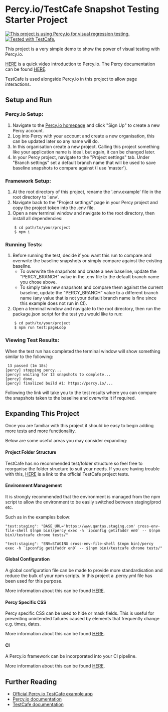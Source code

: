 # Percy.io/TestCafe Snapshot Testing Starter Project
[![This project is using Percy.io for visual regression testing.](https://percy.io/static/images/percy-badge.svg)](https://percy.io) [![Tested with TestCafe.](https://img.shields.io/badge/tested%20with-TestCafe-2fa4cf.svg)](https://github.com/DevExpress/testcafe)

This project is a very simple demo to show the power of visual testing with Percy.io.

[HERE](https://www.youtube.com/watch?v=1Sr_h9_3MI0) is a quick video introduction to Percy.io. The Percy documentation can be found [HERE](https://docs.percy.io/docs/).

TestCafe is used alongside Percy.io in this project to allow page interactions.


## Setup and Run

### Percy.io Setup:
1. Navigate to the [Percy.io homepage](https://percy.io/login) and click "Sign Up" to create a new Percy account.
2. Log into Percy with your account and create a new organisation, this can be updated later so any name will do.
3. In this organisation create a new project. Calling this project something like your application name is ideal, but again, it can be changed later.
4. In your Percy project, navigate to the "Project settings" tab. Under "Branch settings" set a default branch name that will be used to save baseline snapshots to compare against (I use 'master').

### Framework Setup:
1. At the root directory of this project, rename the '.env.example' file in the root directory to '.env'.
2. Navigate back to the "Project settings" page in your Percy project and copy the project token into the .env file.
3. Open a new terminal window and navigate to the root directory, then install all dependencies:
```shell
    $ cd path/to/your/project
    $ npm i
```

### Running Tests:
1. Before running the test, decide if you want this run to compare and overwrite the baseline snapshots or simply compare against the existing baseline.
    * To overwrite the snapshots and create a new baseline, update the "PERCY_BRANCH" value in the .env file to the default branch name you chose above. 
    * To simply take new snapshots and compare them against the current baseline, update the "PERCY_BRANCH" value to a different branch name (any value that is not your default branch name is fine since this example does not run in CI).
2. Open a terminal window and navigate to the root directory, then run the package.json script for the test you would like to run:
```shell
    $ cd path/to/your/project
    $ npm run test:pageLoop
```

### Viewing Test Results:
When the test run has completed the terminal window will show something similar to the following:
```shell
 13 passed (1m 18s)
[percy] stopping percy...
[percy] waiting for 13 snapshots to complete...
[percy] done.
[percy] finalized build #1: https://percy.io/...
```

Following the link will take you to the test results where you can compare the snapshots taken to the baseline and overwrite it if required.


## Expanding This Project
Once you are familiar with this project it should be easy to begin adding more tests and more functionality.

Below are some useful areas you may consider expanding: 

#### Project Folder Structure
TestCafe has no recommended test/folder structure so feel free to reorganise the folder structure to suit your needs.
If you are having trouble with this, [HERE](https://github.com/DevExpress/testcafe/tree/master/test/functional) is a link to the official TestCafe project tests.

#### Environment Management
It is strongly recommended that the environment is managed from the npm script to allow the environment to be easily switched between staging/prod etc.

Such as in the examples below:
```
"test:staging": "BASE_URL='https://www.qantas.staging.com' cross-env-file-shell $(npm bin)/percy exec -h `ipconfig getifaddr en0` -- $(npm bin)/testcafe chrome tests/"

"test:staging": "ENV=STAGING cross-env-file-shell $(npm bin)/percy exec -h `ipconfig getifaddr en0` -- $(npm bin)/testcafe chrome tests/"
```

#### Global Configuration
A global configuration file can be made to provide more standardisation and reduce the bulk of your npm scripts. In this project a .percy.yml file has been used for this purpose.

More information about this can be found [HERE](https://docs.percy.io/docs/sdk-configuration).

#### Percy Specific CSS
Percy specific CSS can be used to hide or mask fields. This is useful for preventing unintended failures caused by elements that frequently change e.g. times, dates.

More information about this can be found [HERE](https://docs.percy.io/docs/percy-specific-css).

#### CI
A Percy.io framework can be incorporated into your CI pipeline.

More information about this can be found [HERE](https://docs.percy.io/docs/ci-setup).


## Further Reading
* [Official Percy.io TestCafe example app](https://github.com/percy/example-percy-testcafe)
* [Percy.io documentation](https://docs.percy.io/docs)
* [TestCafe documentation](https://devexpress.github.io/testcafe/documentation)
